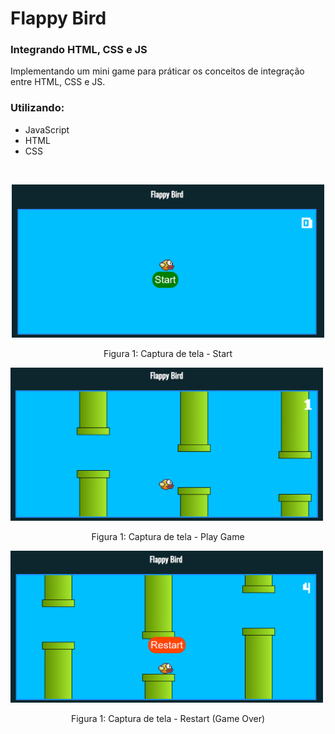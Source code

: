# Flappy Bird
### Integrando HTML, CSS e JS
Implementando um mini game para práticar os conceitos de integração entre HTML, CSS e JS.
### Utilizando:
- JavaScript
- HTML
- CSS


<br>

<p align="center">
  <img src="./imgs/Captura1.png" width="500px" alt="Tela de Start">
  <p align="center">Figura 1: Captura de tela - Start</p>

  <img src="./imgs/Captura2.png" width="500px" alt="Tela de Start">
  <p align="center">Figura 1: Captura de tela - Play Game</p>

  <img src="./imgs/Captura3.png" width="500px" alt="Tela de Start">
  <p align="center">Figura 1: Captura de tela - Restart (Game Over)</p>
</p>